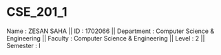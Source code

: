 # CSE_201_1
Name : ZESAN SAHA ||
 ID : 1702066 ||
 Department : Computer Science & Engineering ||
 Faculty : Computer Science & Engineering ||
 Level : 2 ||
 Semester : I
